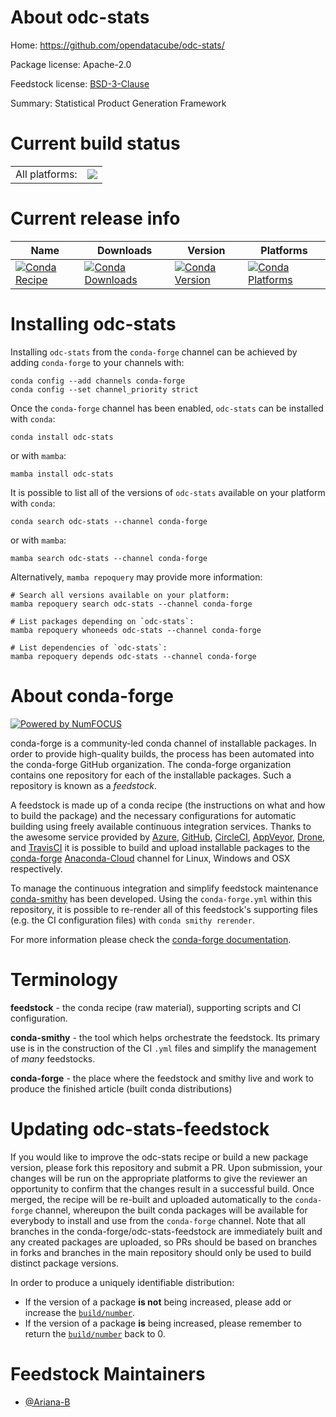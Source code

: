 About odc-stats
===============

Home: https://github.com/opendatacube/odc-stats/

Package license: Apache-2.0

Feedstock license: [BSD-3-Clause](https://github.com/conda-forge/odc-stats-feedstock/blob/main/LICENSE.txt)

Summary: Statistical Product Generation Framework

Current build status
====================


<table><tr><td>All platforms:</td>
    <td>
      <a href="https://dev.azure.com/conda-forge/feedstock-builds/_build/latest?definitionId=17913&branchName=main">
        <img src="https://dev.azure.com/conda-forge/feedstock-builds/_apis/build/status/odc-stats-feedstock?branchName=main">
      </a>
    </td>
  </tr>
</table>

Current release info
====================

| Name | Downloads | Version | Platforms |
| --- | --- | --- | --- |
| [![Conda Recipe](https://img.shields.io/badge/recipe-odc--stats-green.svg)](https://anaconda.org/conda-forge/odc-stats) | [![Conda Downloads](https://img.shields.io/conda/dn/conda-forge/odc-stats.svg)](https://anaconda.org/conda-forge/odc-stats) | [![Conda Version](https://img.shields.io/conda/vn/conda-forge/odc-stats.svg)](https://anaconda.org/conda-forge/odc-stats) | [![Conda Platforms](https://img.shields.io/conda/pn/conda-forge/odc-stats.svg)](https://anaconda.org/conda-forge/odc-stats) |

Installing odc-stats
====================

Installing `odc-stats` from the `conda-forge` channel can be achieved by adding `conda-forge` to your channels with:

```
conda config --add channels conda-forge
conda config --set channel_priority strict
```

Once the `conda-forge` channel has been enabled, `odc-stats` can be installed with `conda`:

```
conda install odc-stats
```

or with `mamba`:

```
mamba install odc-stats
```

It is possible to list all of the versions of `odc-stats` available on your platform with `conda`:

```
conda search odc-stats --channel conda-forge
```

or with `mamba`:

```
mamba search odc-stats --channel conda-forge
```

Alternatively, `mamba repoquery` may provide more information:

```
# Search all versions available on your platform:
mamba repoquery search odc-stats --channel conda-forge

# List packages depending on `odc-stats`:
mamba repoquery whoneeds odc-stats --channel conda-forge

# List dependencies of `odc-stats`:
mamba repoquery depends odc-stats --channel conda-forge
```


About conda-forge
=================

[![Powered by
NumFOCUS](https://img.shields.io/badge/powered%20by-NumFOCUS-orange.svg?style=flat&colorA=E1523D&colorB=007D8A)](https://numfocus.org)

conda-forge is a community-led conda channel of installable packages.
In order to provide high-quality builds, the process has been automated into the
conda-forge GitHub organization. The conda-forge organization contains one repository
for each of the installable packages. Such a repository is known as a *feedstock*.

A feedstock is made up of a conda recipe (the instructions on what and how to build
the package) and the necessary configurations for automatic building using freely
available continuous integration services. Thanks to the awesome service provided by
[Azure](https://azure.microsoft.com/en-us/services/devops/), [GitHub](https://github.com/),
[CircleCI](https://circleci.com/), [AppVeyor](https://www.appveyor.com/),
[Drone](https://cloud.drone.io/welcome), and [TravisCI](https://travis-ci.com/)
it is possible to build and upload installable packages to the
[conda-forge](https://anaconda.org/conda-forge) [Anaconda-Cloud](https://anaconda.org/)
channel for Linux, Windows and OSX respectively.

To manage the continuous integration and simplify feedstock maintenance
[conda-smithy](https://github.com/conda-forge/conda-smithy) has been developed.
Using the ``conda-forge.yml`` within this repository, it is possible to re-render all of
this feedstock's supporting files (e.g. the CI configuration files) with ``conda smithy rerender``.

For more information please check the [conda-forge documentation](https://conda-forge.org/docs/).

Terminology
===========

**feedstock** - the conda recipe (raw material), supporting scripts and CI configuration.

**conda-smithy** - the tool which helps orchestrate the feedstock.
                   Its primary use is in the construction of the CI ``.yml`` files
                   and simplify the management of *many* feedstocks.

**conda-forge** - the place where the feedstock and smithy live and work to
                  produce the finished article (built conda distributions)


Updating odc-stats-feedstock
============================

If you would like to improve the odc-stats recipe or build a new
package version, please fork this repository and submit a PR. Upon submission,
your changes will be run on the appropriate platforms to give the reviewer an
opportunity to confirm that the changes result in a successful build. Once
merged, the recipe will be re-built and uploaded automatically to the
`conda-forge` channel, whereupon the built conda packages will be available for
everybody to install and use from the `conda-forge` channel.
Note that all branches in the conda-forge/odc-stats-feedstock are
immediately built and any created packages are uploaded, so PRs should be based
on branches in forks and branches in the main repository should only be used to
build distinct package versions.

In order to produce a uniquely identifiable distribution:
 * If the version of a package **is not** being increased, please add or increase
   the [``build/number``](https://docs.conda.io/projects/conda-build/en/latest/resources/define-metadata.html#build-number-and-string).
 * If the version of a package **is** being increased, please remember to return
   the [``build/number``](https://docs.conda.io/projects/conda-build/en/latest/resources/define-metadata.html#build-number-and-string)
   back to 0.

Feedstock Maintainers
=====================

* [@Ariana-B](https://github.com/Ariana-B/)

